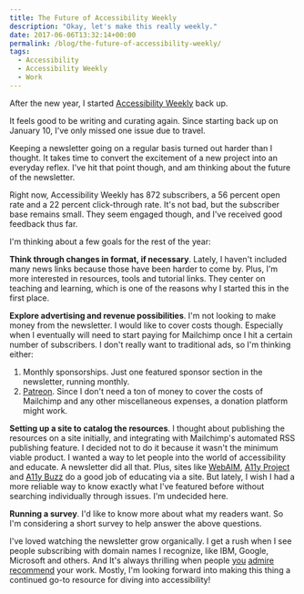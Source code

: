 ```yaml
---
title: The Future of Accessibility Weekly
description: "Okay, let's make this really weekly."
date: 2017-06-06T13:32:14+00:00
permalink: /blog/the-future-of-accessibility-weekly/
tags:
  - Accessibility
  - Accessibility Weekly
  - Work
---
```


After the new year, I started [Accessibility Weekly](http://a11yweekly.com/) back up.

It feels good to be writing and curating again. Since starting back up on January 10, I've only missed one issue due to travel.

Keeping a newsletter going on a regular basis turned out harder than I thought. It takes time to convert the excitement of a new project into an everyday reflex. I've hit that point though, and am thinking about the future of the newsletter.

Right now, Accessibility Weekly has 872 subscribers, a 56 percent open rate and a 22 percent click-through rate. It's not bad, but the subscriber base remains small. They seem engaged though, and I've received good feedback thus far.

I'm thinking about a few goals for the rest of the year:

**Think through changes in format, if necessary**. Lately, I haven't included many news links because those have been harder to come by. Plus, I'm more interested in resources, tools and tutorial links. They center on teaching and learning, which is one of the reasons why I started this in the first place.

**Explore advertising and revenue possibilities**. I'm not looking to make money from the newsletter. I would like to cover costs though. Especially when I eventually will need to start paying for Mailchimp once I hit a certain number of subscribers. I don't really want to traditional ads, so I'm thinking either:

  1. Monthly sponsorships. Just one featured sponsor section in the newsletter, running monthly.
  2. [Patreon](https://www.patreon.com/). Since I don't need a ton of money to cover the costs of Mailchimp and any other miscellaneous expenses, a donation platform might work.

**Setting up a site to catalog the resources**. I thought about publishing the resources on a site initially, and integrating with Mailchimp's automated RSS publishing feature. I decided not to do it because it wasn't the minimum viable product. I wanted a way to let people into the world of accessibility and educate. A newsletter did all that. Plus, sites like [WebAIM](http://webaim.org/), [A11y Project](http://a11yproject.com/) and [A11y Buzz](http://www.a11ybuzz.com/) do a good job of educating via a site. But lately, I wish I had a more reliable way to know exactly what I've featured before without searching individually through issues. I'm undecided here.

**Running a survey**. I'd like to know more about what my readers want. So I'm considering a short survey to help answer the above questions.

I've loved watching the newsletter grow organically. I get a rush when I see people subscribing with domain names I recognize, like IBM, Google, Microsoft and others. And It's always thrilling when people [you](https://twitter.com/philip_arthur/status/702000426472701953) [admire](https://twitter.com/SaraSoueidan/status/768032420478218240) [recommend](https://twitter.com/sarahebourne/status/872102944560361473) your work. Mostly, I'm looking forward into making this thing a continued go-to resource for diving into accessibility!
